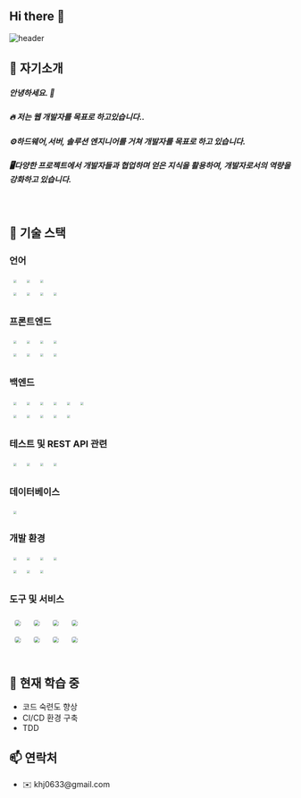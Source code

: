 ## Hi there 👋
<div>
  
  <!--Header-->
  ![header](https://capsule-render.vercel.app/api?type=waving&color=gradient&height=300&section=header&text=Hi,there%20👋)
  
</div>
<div>
  <!--Body-->
  
  ## 👀 자기소개
  ##### 안녕하세요. :raising_hand: <br/>
  ##### :fire: 저는 웹 개발자를 목표로 하고있습니다..<br/>
  ##### ⚙️하드웨어,서버, 솔루션 엔지니어를 거쳐 개발자를 목표로 하고 있습니다.<br/>
  ##### 🖥️다양한 프로젝트에서 개발자들과 협업하며 얻은 지식을 활용하여, 개발자로서의 역량을 강화하고 있습니다.
  <br/>

## 🧱 기술 스택

### 언어
<img alt="Java" src="https://img.shields.io/badge/java-%23ED8B00.svg?style=for-the-badge&logo=openjdk&logoColor=white" style="transform: scale(0.3);" height="20" height="20">
<img alt="JavaScript" src="https://img.shields.io/badge/JavaScript-F7DF1E?style=for-the-badge&logo=javascript&logoColor=black" style="transform: scale(0.3);" height="20">
<img alt="TypeScript" src="https://img.shields.io/badge/TypeScript-007ACC?style=for-the-badge&logo=typescript&logoColor=white" style="transform: scale(0.3);" height="20">
<br/>
<img alt="HTML5" src="https://img.shields.io/badge/HTML5-E34F26?style=for-the-badge&logo=html5&logoColor=white" style="transform: scale(0.3);" height="20">
<img alt="CSS3" src="https://img.shields.io/badge/CSS3-1572B6?style=for-the-badge&logo=css3&logoColor=white" style="transform: scale(0.3);" height="20">
<img alt="bash Script" src="https://img.shields.io/badge/bash_script-%23121011.svg?style=for-the-badge&logo=gnu-bash&logoColor=white" style="transform: scale(0.3);" height="20">
<img alt="batch Script" src="https://img.shields.io/badge/PowerShell-%235391FE.svg?style=for-the-badge&logo=powershell&logoColor=white" style="transform: scale(0.3);" height="20">
<br/>

### 프론트엔드
<img alt="React" src="https://img.shields.io/badge/React-61DAFB?style=for-the-badge&logo=react&logoColor=black" style="transform: scale(0.3);" height="20">
<img alt="React Router" src="https://img.shields.io/badge/React_Router-CA4245?style=for-the-badge&logo=react-router&logoColor=white" style="transform: scale(0.3);" height="20">
<img alt="React Hook" src="https://img.shields.io/badge/React_Hook-EC5990?style=for-the-badge&logo=react-hook-form&logoColor=white" style="transform: scale(0.3);" height="20">
<img alt="Zustand" src="https://img.shields.io/badge/Zustand-000000?style=for-the-badge&logo=zustand&logoColor=white" style="transform: scale(0.3);" height="20">
<br/>
<img alt="Styled-Components" src="https://img.shields.io/badge/Styled--Components-DB7093?style=for-the-badge&logo=styled-components&logoColor=white" style="transform: scale(0.3);" height="20">
<img alt="MUI" src="https://img.shields.io/badge/MUI-007FFF?style=for-the-badge&logo=mui&logoColor=white" style="transform: scale(0.3);" height="20">
<img alt="Bootstrap" src="https://img.shields.io/badge/Bootstrap-7952B3?style=for-the-badge&logo=bootstrap&logoColor=white" style="transform: scale(0.3);" height="20">
<img alt="Toast UI" src="https://img.shields.io/badge/Toast_UI-FFDD00?style=for-the-badge&logo=toast-ui&logoColor=black" style="transform: scale(0.3);" height="20">
<br/>

### 백엔드
<img alt="Spring" src="https://img.shields.io/badge/Spring-6DB33F?style=for-the-badge&logo=spring&logoColor=white" style="transform: scale(0.3);" height="20">
<img alt="Spring Boot" src="https://img.shields.io/badge/Spring_Boot-6DB33F?style=for-the-badge&logo=spring-boot&logoColor=white" style="transform: scale(0.3);" height="20">
<img alt="Spring Security" src="https://img.shields.io/badge/Spring_Security-6DB33F?style=for-the-badge&logo=spring-security&logoColor=white" style="transform: scale(0.3);" height="20">
<img alt="Spring Data JPA" src="https://img.shields.io/badge/Spring_DATA_JPA-6DB33F?style=for-the-badge&logo=spring&logoColor=white" style="transform: scale(0.3);" height="20">
<img alt="MyBatis" src="https://img.shields.io/badge/MyBatis-B41717?style=for-the-badge&logo=mybatis&logoColor=white" style="transform: scale(0.3);" height="20">
<img alt="Gradle" src="https://img.shields.io/badge/Gradle-02303A.svg?style=for-the-badge&logo=Gradle&logoColor=white" style="transform: scale(0.3);" height="20">
<br/>
<img alt="Express.js" src="https://img.shields.io/badge/Express.js-404D59?style=for-the-badge&logo=express&logoColor=white" style="transform: scale(0.3);" height="20">
<img alt="Multer" src="https://img.shields.io/badge/Multer-FFCA28?style=for-the-badge&logo=node.js&logoColor=white" style="transform: scale(0.3);" height="20">
<img alt="Multipart" src="https://img.shields.io/badge/Multipart-FFCA28?style=for-the-badge&logo=node.js&logoColor=white" style="transform: scale(0.3);" height="20">
<img alt="JWT" src="https://img.shields.io/badge/JWT-black?style=for-the-badge&logo=JSON web tokens" style="transform: scale(0.3);" height="20">
<img alt="mysql2" src="https://img.shields.io/badge/mysql2-000000?style=for-the-badge&logo=zustand&logoColor=white" style="transform: scale(0.3);" height="20">
<br/>

### 테스트 및 REST API 관련
<img alt="REST API" src="https://img.shields.io/badge/REST_API-000000?style=for-the-badge&logo=rest-api&logoColor=white" style="transform: scale(0.3);" height="20">
<img alt="Swagger" src="https://img.shields.io/badge/Swagger-85EA2D?style=for-the-badge&logo=swagger&logoColor=black" style="transform: scale(0.3);" height="20">
<img alt="Jest" src="https://img.shields.io/badge/Jest-C21325?style=for-the-badge&logo=jest&logoColor=white" style="transform: scale(0.3);" height="20">
<img alt="Spring Rest Docs" src="https://img.shields.io/badge/Spring_Rest_Docs-6DB33F?style=for-the-badge&logo=spring&logoColor=white" style="transform: scale(0.3);" height="20">
<br/>

### 데이터베이스
<img alt="MySQL" src="https://img.shields.io/badge/MySQL-4479A1?style=for-the-badge&logo=mysql&logoColor=white" style="transform: scale(0.3);" height="20">
<br/>

### 개발 환경
<img alt="Windows" src="https://img.shields.io/badge/Windows-0078D6?style=for-the-badge&logo=windows&logoColor=white" style="transform: scale(0.3);" height="20">
<img alt="Windows Server" src="https://img.shields.io/badge/Windows_Server-0078D6?style=for-the-badge&logo=windows&logoColor=white" style="transform: scale(0.3);" height="20">
<img alt="Linux" src="https://img.shields.io/badge/Linux-FCC624?style=for-the-badge&logo=linux&logoColor=black" style="transform: scale(0.3);" height="20">
<img alt="Ubuntu" src="https://img.shields.io/badge/Ubuntu-E95420?style=for-the-badge&logo=ubuntu&logoColor=white" style="transform: scale(0.3);" height="20">
<br/>
<img alt="AWS EC2" src="https://img.shields.io/badge/AWS_EC2-FF9900?style=for-the-badge&logo=amazon-aws&logoColor=white" style="transform: scale(0.3);" height="20">
<img alt="Docker" src="https://img.shields.io/badge/Docker-2496ED?style=for-the-badge&logo=docker&logoColor=white" style="transform: scale(0.3);" height="20">
<img alt="VirtualBox" src="https://img.shields.io/badge/VirtualBox-183A61?style=for-the-badge&logo=virtualbox&logoColor=white" style="transform: scale(0.3);" height="20">
<br/>


### 도구 및 서비스
<img alt="Jira" src="https://img.shields.io/badge/Jira-0052CC?style=for-the-badge&logo=jira&logoColor=white" style="transform: scale(0.6); border-radius: 8px; margin: 5px;" height="20">
<img alt="Slack" src="https://img.shields.io/badge/Slack-4A154B?style=for-the-badge&logo=slack&logoColor=white" style="transform: scale(0.6); border-radius: 8px; margin: 5px;"height="20">
<img alt="Teams" src="https://img.shields.io/badge/Teams-6264A7?style=for-the-badge&logo=teams&logoColor=white" style="transform: scale(0.6); border-radius: 8px; margin: 5px;"height="20">
<img alt="Notion" src="https://img.shields.io/badge/Notion-000000?style=for-the-badge&logo=notion&logoColor=white" style="transform: scale(0.6); border-radius: 8px; margin: 5px;"height="20">
<br/>
<img alt="Figma" src="https://img.shields.io/badge/Figma-F24E1E?style=for-the-badge&logo=figma&logoColor=white" style="transform: scale(0.6); border-radius: 8px; margin: 5px;"height="20">
<img alt="Postman" src="https://img.shields.io/badge/Postman-FF6C37?style=for-the-badge&logo=postman&logoColor=white" style="transform: scale(0.6); border-radius: 8px; margin: 5px;"height="20">
<img alt="Git" src="https://img.shields.io/badge/Git-F05032?style=for-the-badge&logo=git&logoColor=white" style="transform: scale(0.6); border-radius: 8px; margin: 5px;"height="20">
<img alt="GitHub" src="https://img.shields.io/badge/GitHub-181717?style=for-the-badge&logo=github&logoColor=white" style="transform: scale(0.6); border-radius: 8px; margin: 5px;"height="20">
<br/>
<br/>



## 🌱 현재 학습 중

- 코드 숙련도 향상
- CI/CD 환경 구축
- TDD

## 📫 연락처
- ✉️ khj0633[]()@gmail.com
</div>
<!--
**RbCream/RbCream** is a ✨ _special_ ✨ repository because its `README.md` (this file) appears on your GitHub profile.

Here are some ideas to get you started:

- 🔭 I’m currently working on ...
- 🌱 I’m currently learning ...
- 👯 I’m looking to collaborate on ...
- 🤔 I’m looking for help with ...
- 💬 Ask me about ...
- 📫 How to reach me: ...
- 😄 Pronouns: ...
- ⚡ Fun fact: ...
-->
